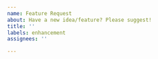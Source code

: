 ```yaml
---
name: Feature Request
about: Have a new idea/feature? Please suggest!
title: ''
labels: enhancement
assignees: ''

---
```



